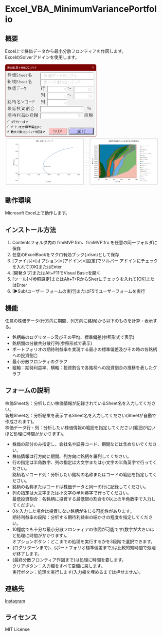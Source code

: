 # Excel_VBA_MinimumVariancePortfolio

## 概要
Excel上で株価データから最小分散フロンティアを作図します。  
ExcelのSolverアドインを使用します。

<img src="images/image_01.png" alt="フォームイメージ" width="300">
<img src="images/image_02.png" alt="グラフメージ" width="600">

## 動作環境
Microsoft Excel上で動作します。  

## インストール方法
1. Contentsフォルダ内の frmMVP.frm、frmMVP.frx を任意の同一フォルダに保存
2. 任意のExcelBookをマクロ有効ブック(.xlsm)として保存
3. [ファイル]>[オプション]>[アドイン]>[設定]でソルバー アドインにチェックを入れて[OK]またはEnter
4. [開発タブ]またはAlt+F11でVisual Basicを開く
5. [ツール]>[参照設定]またはAlt+T+RからSlverにチェックを入れて[OK]またはEnter
6. [▶Sub/ユーザー フォームの実行]またはF5でユーザーフォームを実行

## 機能
任意の株価データ(行方向に期間、列方向に銘柄)から以下のものを計算・表示する。
* 銘柄毎のログリターン及びその平均、標準偏差(参照形式で表示)  
* 銘柄間の分散共分散行列(参照形式で表示)  
* ポートフォリオの期待利益率を実現する最小の標準偏差及びその時の各銘柄への投資割合  
* 最小分散フロンティのグラフ  
* 縦軸：期待利益率、横軸：投資割合で各銘柄への投資割合の推移を表したグラフ

## フォームの説明
株価Sheet名：分析したい株価情報が記録されているSheet名を入力してください。  
新規Sheet名：分析結果を表示するSheet名を入力してください(Sheetが自動で作成されます)。  
株価データ行・列：分析したい株価情報の範囲を指定してください(範囲が広いほど処理に時間がかかります)。  
* 株価の部分のみ指定し、会社名や証券コード、期間などは含めないでください。  
* 株価情報は行方向に期間、列方向に銘柄を羅列してください。  
* 行の指定は半角数字、列の指定は大文字または小文字の半角英字で行ってください。  
銘柄名∨コード列：分析したい銘柄の名称またはコードの範囲を指定してください。  
* 銘柄の名称またはコードは株価データと同一の行に記録してください。  
* 列の指定は大文字または小文字の半角英字で行ってください。  
最低投資割合：各銘柄に投資する最低限の割合を0以上の半角数字で入力してください。  
* 0を入力した場合は投資しない銘柄が生じる可能性があります｡  
期待利益率の段階：分析する期待利益率の細かさの程度を指定してください。  
* 10程度でも十分な最小分散フロンティアの作図が可能です(数字が大きいほど処理に時間がかかります)。  
オプションボタン：どこまでの処理を実行するかを3段階で選択できます。  
* {ログリターンまで}、{ポートフォリオ標準偏差まで}は比較的短時間で処理が終了します。  
* {最終分散フロンティア作図まで}は処理に時間を要します。  
クリアボタン：入力欄をすべて空欄に戻します。  
実行ボタン：処理を実行します(入力欄を埋めるまでは押せません)。  

## 連絡先
[Instagram](https://www.instagram.com/nattotoasto?igsh=NWNtdHhnY3A4NDQ0 "nattotoasto")

## ライセンス
MIT License
